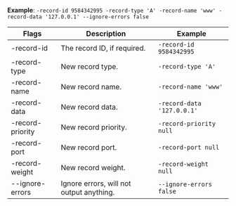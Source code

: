 **Example**: `-record-id 9584342995 -record-type 'A' -record-name 'www' -record-data '127.0.0.1' --ignore-errors false`

Flags | Description | Example
--- | --- | ---
-record-id | The record ID, if required. | `-record-id 9584342995`
-record-type | New record type. | `-record-type 'A'`
-record-name | New record name. | `-record-name 'www'`
-record-data | New record data. | `-record-data '127.0.0.1'`
-record-priority | New record priority. | `-record-priority null`
-record-port | New record port. | `-record-port null`
-record-weight | New record weight. | `-record-weight null`
--ignore-errors | Ignore errors, will not output anything. | `--ignore-errors false`